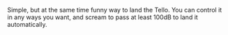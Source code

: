 Simple, but at the same time funny way to land the Tello. You can control it in any ways you want, and scream to pass at least 100dB to land it automatically.
